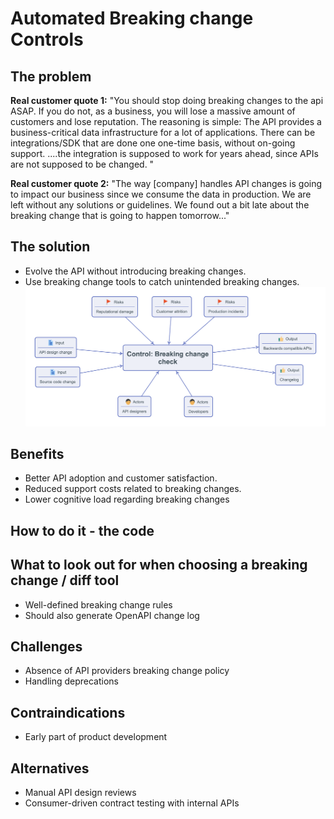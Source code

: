 # Automated Breaking change Controls

## The problem

**Real customer quote 1:**  "You should stop doing breaking changes to the api ASAP. If you do not, as a business, you will lose a massive amount of customers and lose reputation. The reasoning is simple: The API provides a business-critical data infrastructure for a lot of applications.
There can be integrations/SDK that are done one one-time basis, without on-going support. ....the integration is supposed to work for years ahead, since APIs are not supposed to be changed. "

**Real customer quote 2:** "The way [company] handles API changes is going to impact our business since we consume the data in production. We are left without any solutions or guidelines. We found out a bit late about the breaking change that is going to happen tomorrow..."

## The solution
- Evolve the API without introducing breaking changes.
- Use breaking change tools to catch unintended breaking changes.
 ![Breaking Change Control](./breaking_change.png)

## Benefits
- Better API adoption and customer satisfaction.
- Reduced support costs related to breaking changes. 
- Lower cognitive load regarding breaking changes 

## How to do it - the code

## What to look out for when choosing a breaking change / diff tool
- Well-defined breaking change rules
- Should also generate OpenAPI change log 

## Challenges
- Absence of API providers breaking change policy
- Handling deprecations

## Contraindications
- Early part of product development

## Alternatives
- Manual API design reviews
- Consumer-driven contract testing with internal APIs